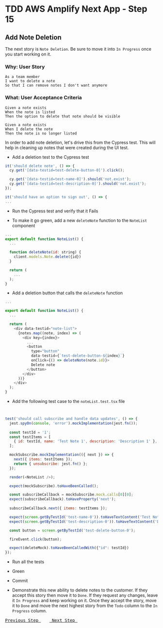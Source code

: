 # TDD AWS Amplify Next App - Step 15

## Add Note Deletion
The next story is `Note Deletion`.  Be sure to move it into `In Progress` once you start working on it.

### Why: User Story

```
As a team member
I want to delete a note
So that I can remove notes I don't want anymore
```

### What: User Acceptance Criteria

```
Given a note exists
When the note is listed
Then the option to delete that note should be visible
```

```
Given a note exists
When I delete the note
Then the note is no longer listed
```

In order to add note deletion, let's drive this from the Cypress test. This will help in cleaning up notes that were created during the UI test.

- Add a deletion test to the Cypress test

```js
it('should delete note', () => {
  cy.get('[data-testid=test-delete-button-0]').click();

  cy.get('[data-testid=test-name-0]').should('not.exist');
  cy.get('[data-testid=test-description-0]').should('not.exist');
});

it('should have an option to sign out', () => {
...
```

- Run the Cypress test and verify that it Fails

- To make it go green, add a new `deleteNote` function to the `NoteList` component

```js
...
export default function NoteList() {
  ...

  function deleteNote(id: string) {
    client.models.Note.delete({id})
  }

  return (
    ...
  );
}
```

- Add a deletion button that calls the `deleteNote` function

```js
...

export default function NoteList() {
  ...

  return (
    <div data-testid="note-list">
      {notes.map((note, index) => (
        <div key={index}>
          ...
          <button
            type="button"
            data-testid={`test-delete-button-${index}`}
            onClick={() => deleteNote(note.id)}>
            Delete note
          </button>
        </div>
      ))}
    </div>
  );
}
```

- Add the following test case to the `noteList.test.tsx` file

```js


test('should call subscribe and handle data updates', () => {
  jest.spyOn(console, 'error').mockImplementation(jest.fn());
  
  const testId = '1';
  const testItems = [
    { id: testId, name: 'Test Note 1', description: 'Description 1' },
  ];

  mockSubscribe.mockImplementation(({ next }) => {
    next({ items: testItems });
    return { unsubscribe: jest.fn() };
  });

  render(<NoteList />);

  expect(mockSubscribe).toHaveBeenCalled();

  const subscribeCallback = mockSubscribe.mock.calls[0][0];
  expect(subscribeCallback).toHaveProperty('next');
  
  subscribeCallback.next({ items: testItems });

  expect(screen.getByTestId('test-name-0')).toHaveTextContent('Test Note 1');
  expect(screen.getByTestId('test-description-0')).toHaveTextContent('Description 1');

  const button = screen.getByTestId('test-delete-button-0');

  fireEvent.click(button);

  expect(deleteMock).toHaveBeenCalledWith({"id": testId})
});
```

- Run all the tests
- Green
- Commit

- Demonstrate this new ability to delete notes to the customer.  If they accept this story then move it to `Done`.  If they request any changes, leave it `In Progress` and keep working on it.  Once they accept the story, move it to `Done` and move the next highest story from the `Todo` column to the `In Progress` column.

[<kbd> Previous Step </kbd>](https://github.com/pairing4good/tdd-next-amplify-gen2-tutorial/tree/014-step)&ensp;&ensp;&ensp;&ensp;[<kbd> Next Step </kbd>](https://github.com/pairing4good/tdd-next-amplify-gen2-tutorial/tree/016-step)
